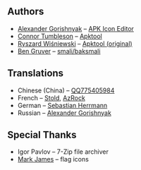 ## Authors
- [Alexander Gorishnyak](https://github.com/kefir500) – [APK Icon Editor](https://github.com/kefir500/apk-icon-editor)
- [Connor Tumbleson](https://github.com/iBotPeaches) – [Apktool](https://github.com/iBotPeaches/Apktool)
- [Ryszard Wiśniewski](https://github.com/brutall) – [Apktool (original)](https://github.com/brutall/brut.apktool)
- [Ben Gruver](https://github.com/JesusFreke) – [smali/baksmali](https://github.com/JesusFreke/smali)

## Translations
- Chinese (China) – [QQ775405984](https://www.transifex.com/accounts/profile/775405984)
- French – [Stold](https://www.transifex.com/accounts/profile/Stold), [AzRock](https://www.transifex.com/accounts/profile/AzRock)
- German – [Sebastian Herrmann](https://www.transifex.com/accounts/profile/herrherrmann)
- Russian – [Alexander Gorishnyak](https://www.transifex.com/accounts/profile/kefir500)

## Special Thanks
- Igor Pavlov – 7-Zip file archiver
- [Mark James](http://www.famfamfam.com) – flag icons
